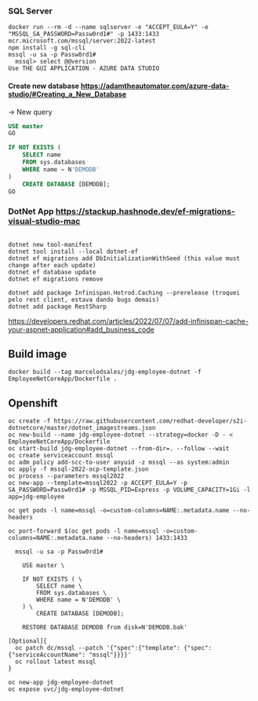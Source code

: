 ### SQL Server
```
docker run --rm -d --name sqlserver -e "ACCEPT_EULA=Y" -e "MSSQL_SA_PASSWORD=Passw0rd1#" -p 1433:1433 mcr.microsoft.com/mssql/server:2022-latest
npm install -g sql-cli
mssql -u sa -p Passw0rd1#
  mssql> select @@version
Use THE GUI APPLICATION - AZURE DATA STUDIO

```
#### Create new database https://adamtheautomator.com/azure-data-studio/#Creating_a_New_Database
-> New query  
```sql
USE master
GO

IF NOT EXISTS (
    SELECT name
    FROM sys.databases
    WHERE name = N'DEMODB'
)
    CREATE DATABASE [DEMODB];
GO
```

### DotNet App https://stackup.hashnode.dev/ef-migrations-visual-studio-mac

```

dotnet new tool-manifest
dotnet tool install --local dotnet-ef
dotnet ef migrations add DbInitializationWithSeed (this value must change after each update)
dotnet ef database update
dotnet ef migrations remove

dotnet add package Infinispan.Hotrod.Caching --prerelease (troquei pelo rest client, estava dando bugs demais)
dotnet add package RestSharp
```

https://developers.redhat.com/articles/2022/07/07/add-infinispan-cache-your-aspnet-application#add_business_code


## Build image
```
docker build --tag marcelodsales/jdg-employee-dotnet -f EmployeeNetCoreApp/Dockerfile .
```

## Openshift
```
oc create -f https://raw.githubusercontent.com/redhat-developer/s2i-dotnetcore/master/dotnet_imagestreams.json
oc new-build --name jdg-employee-dotnet --strategy=docker -D - < EmployeeNetCoreApp/Dockerfile
oc start-build jdg-employee-dotnet --from-dir=. --follow --wait
oc create serviceaccount mssql
oc adm policy add-scc-to-user anyuid -z mssql --as system:admin
oc apply -f mssql-2022-ocp-template.json
oc process --parameters mssql2022
oc new-app --template=mssql2022 -p ACCEPT_EULA=Y -p SA_PASSWORD=Passw0rd1# -p MSSQL_PID=Express -p VOLUME_CAPACITY=1Gi -l app=jdg-employee

oc get pods -l name=mssql -o=custom-columns=NAME:.metadata.name --no-headers

oc port-forward $(oc get pods -l name=mssql -o=custom-columns=NAME:.metadata.name --no-headers) 1433:1433

  mssql -u sa -p Passw0rd1#

    USE master \

    IF NOT EXISTS ( \
        SELECT name \
        FROM sys.databases \
        WHERE name = N'DEMODB' \
    ) \
        CREATE DATABASE [DEMODB];

    RESTORE DATABASE DEMODB from disk=N'DEMODB.bak'

[Optional]{
  oc patch dc/mssql --patch '{"spec":{"template": {"spec":{"serviceAccountName": "mssql"}}}}'
  oc rollout latest mssql  
}

oc new-app jdg-employee-dotnet
oc expose svc/jdg-employee-dotnet
```
